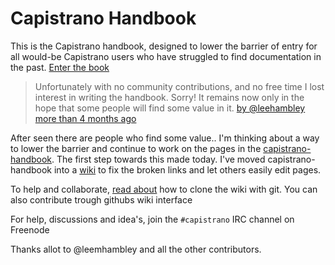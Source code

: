 Capistrano Handbook
===================

This is the Capistrano handbook, designed to lower the barrier of entry for all would-be Capistrano users who have struggled to find documentation in the past.
[Enter the book](https://github.com/stefanooldeman/capistrano-handbook/wiki)

> Unfortunately with no community contributions, and no free time I
lost interest in writing the handbook. Sorry! It remains now only in the
hope that some people will find some value in it.
[by @leehambley more than 4 months ago](https://github.com/leehambley/capistrano-handbook/issues/9#issuecomment-3045890)

After seen there are people who find some value.. I'm thinking about a way to lower the barrier and continue to work on the pages in the [capistrano-handbook](https://github.com/stefanooldeman/capistrano-handbook/wiki/_pages). 
The first step towards this made today. I've moved capistrano-handbook into a [wiki](https://github.com/stefanooldeman/capistrano-handbook/wiki/Index) to fix the broken links and let others easily edit pages.

To help and collaborate, [read about](https://github.com/stefanooldeman/capistrano-handbook/wiki/_access) how to clone the wiki with git. You can also contribute trough githubs wiki interface

For help, discussions and idea's, join the `#capistrano` IRC channel on Freenode

Thanks allot to @leemhambley and all the other contributors.